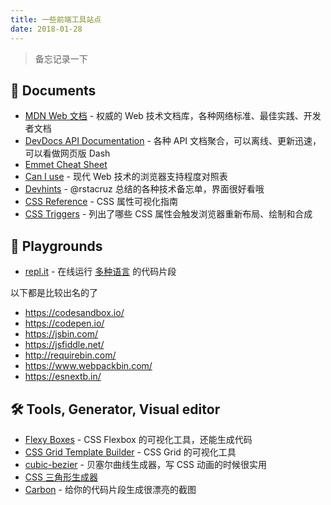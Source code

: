 ```yaml
---
title: 一些前端工具站点
date: 2018-01-28
---
```


> 备忘记录一下

## 📙 Documents

- [MDN Web 文档](https://developer.mozilla.org/zh-CN/docs/Web) - 权威的 Web 技术文档库，各种网络标准、最佳实践、开发者文档
- [DevDocs API Documentation](https://devdocs.io/) - 各种 API 文档聚合，可以离线、更新迅速，可以看做网页版 Dash
- [Emmet Cheat Sheet](https://docs.emmet.io/cheat-sheet/)
- [Can I use](https://caniuse.com/) - 现代 Web 技术的浏览器支持程度对照表
- [Devhints](https://devhints.io/) - @rstacruz 总结的各种技术备忘单，界面很好看哦
- [CSS Reference](https://cssreference.io/) - CSS 属性可视化指南
- [CSS Triggers](https://csstriggers.com/) - 列出了哪些 CSS 属性会触发浏览器重新布局、绘制和合成

## 🎨 Playgrounds

- [repl.it](https://repl.it/) - 在线运行 [多种语言](https://repl.it/languages) 的代码片段

以下都是比较出名的了

- https://codesandbox.io/
- https://codepen.io/
- https://jsbin.com/
- https://jsfiddle.net/
- http://requirebin.com/
- https://www.webpackbin.com/
- https://esnextb.in/

## 🛠 Tools, Generator, Visual editor

- [Flexy Boxes](http://the-echoplex.net/flexyboxes/) - CSS Flexbox 的可视化工具，还能生成代码
- [CSS Grid Template Builder](https://codepen.io/anthonydugois/full/RpYBmy/) - CSS Grid 的可视化工具
- [cubic-bezier](http://cubic-bezier.com/) - 贝塞尔曲线生成器，写 CSS 动画的时候很实用
- [CSS 三角形生成器](https://leekoho.github.io/)
- [Carbon](https://carbon.now.sh) - 给你的代码片段生成很漂亮的截图
